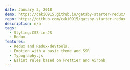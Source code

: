 ```yaml
---
date: January 3, 2018
demo: https://caki0915.github.io/gatsby-starter-redux/
repo: https://github.com/caki0915/gatsby-starter-redux
description: n/a
tags:
  - Styling:CSS-in-JS
  - Redux
features:
  - Redux and Redux-devtools.
  - Emotion with a basic theme and SSR
  - Typography.js
  - Eslint rules based on Prettier and Airbnb
---
```

